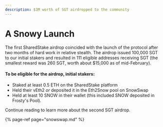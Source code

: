 ```yaml
---
description: $3M worth of SGT airdropped to the community
---
```


# A Snowy Launch

The first SharedStake airdrop coincided with the launch of the protocol after two months of hard work in relative stealth. The airdrop issued 100,000 SGT to our initial stakers and resulted in 111 eligible addresses receiving SGT \(the smallest reward was 260 SGT, worth about $15,000 as of mid-February\).

#### To be eligible for the airdrop, initial stakers:

* Staked at least 0.5 ETH on the SharedStake platform
* Held their vEth2 _or_ deposited it in the Eth2Snow pool on SnowSwap
* Held at least 10 SNOW in their wallet \(this included SNOW deposited in Frosty's Pool\).

Continue reading to learn more about the second SGT airdrop.

{% page-ref page="snowswap.md" %}

